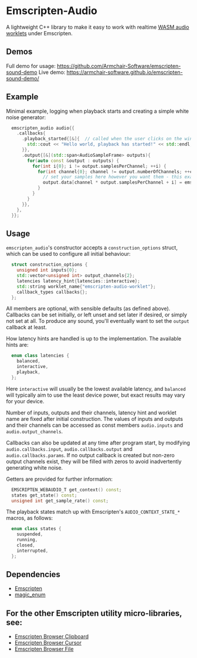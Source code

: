 # Emscripten-Audio

A lightweight C++ library to make it easy to work with realtime [WASM audio worklets](https://emscripten.org/docs/api_reference/wasm_audio_worklets.html) under Emscripten.

## Demos

Full demo for usage: https://github.com/Armchair-Software/emscripten-sound-demo
Live demo: https://armchair-software.github.io/emscripten-sound-demo/

## Example

Minimal example, logging when playback starts and creating a simple white noise generator:
```cpp
  emscripten_audio audio{{
    .callbacks{
      .playback_started{[&]{  // called when the user clicks on the window (which is needed to enable audio playback in modern browsers)
        std::cout << "Hello world, playback has started!" << std::endl;
      }},
      .output{[&](std::span<AudioSampleFrame> outputs){
        for(auto const &output : outputs) {
          for(int i{0}; i != output.samplesPerChannel; ++i) {
            for(int channel{0}; channel != output.numberOfChannels; ++channel) {
              // set your samples here however you want them - this example just generates white noise:
              output.data[channel * output.samplesPerChannel + i] = emscripten_random() * 0.2 - 0.1;
            }
          }
        }
      }},
    },
  }};
```

## Usage

`emscripten_audio`'s constructor accepts a `construction_options` struct, which can be used to configure all initial behaviour:
```cpp
  struct construction_options {
    unsigned int inputs{0};                                                     // number of inputs
    std::vector<unsigned int> output_channels{2};                               // number of outputs, and number of channels for each output
    latencies latency_hint{latencies::interactive};                             // hint for requested latency mode
    std::string worklet_name{"emscripten-audio-worklet"};
    callback_types callbacks{};                                                 // action and data processing callbacks
  };
```
All members are optional, with sensible defaults (as defined above).  Callbacks can be set initially, or left unset and set later if desired, or simply not set at all.  To produce any sound, you'll eventually want to set the `output` callback at least.

How latency hints are handled is up to the implementation.  The available hints are:
```cpp
  enum class latencies {
    balanced,
    interactive,
    playback,
  };
```
Here `interactive` will usually be the lowest available latency, and `balanced` will typically aim to use the least device power, but exact results may vary for your device.

Number of inputs, outputs and their channels, latency hint and worklet name are fixed after initial construction.  The values of inputs and outputs and their channels can be accessed as const members `audio.inputs` and `audio.output_channels`.

Callbacks can also be updated at any time after program start, by modifying `audio.callbacks.input`, `audio.callbacks.output` and `audio.callbacks.params`.  If no output callback is created but non-zero output channels exist, they will be filled with zeros to avoid inadvertently generating white noise.

Getters are provided for further information:
```cpp  
  EMSCRIPTEN_WEBAUDIO_T get_context() const;
  states get_state() const;
  unsigned int get_sample_rate() const;
```

The playback states match up with Emscripten's `AUDIO_CONTEXT_STATE_*` macros, as follows:
```cpp
  enum class states {
    suspended,
    running,
    closed,
    interrupted,
  };
```

## Dependencies
- [Emscripten](https://emscripten.org/)
- [magic_enum](https://github.com/Neargye/magic_enum)

## For the other Emscripten utility micro-libraries, see:
- [Emscripten Browser Clipboard](https://github.com/Armchair-Software/emscripten-browser-clipboard)
- [Emscripten Browser Cursor](https://github.com/Armchair-Software/emscripten-browser-cursor)
- [Emscripten Browser File](https://github.com/Armchair-Software/emscripten-browser-file)
